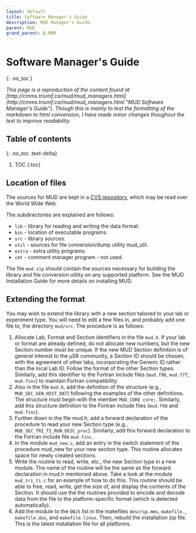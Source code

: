 ```yaml
---
layout: default
title: Software Manager's Guide
description: MUD Manager's Guide.
parent: MUD
grand_parent: β-NMR
---
```


# Software Manager's Guide
{: .no_toc }

<i>
This page is a reproduction of the content found at
[http://cmms.triumf.ca/mud/mud_managers.html](http://cmms.triumf.ca/mud/mud_managers.html "MUD Software Manager's Guide").
Though this is mainly to test the formatting of the markdown to html convension,
I have made minor changes thoughout the text to improve readability.
</i>

## Table of contents
{: .no_toc .text-delta}

1. TOC
{:toc}

## Location of files

The sources for MUD are kept in a
[CVS repository](https://dasdevpc2.triumf.ca/cgi-bin/cvsweb.cgi/mud/?cvsroot=MUSR),
which may be read over the World Wide Web.

The subdirectories are explained are follows:

- `lib` - library for reading and writing the data format.
- `bin` - location of executable programs.
- `src` - library sources.
- `util` - sources for file conversion/dump utility mud_util.
- `extra` - extra utility programs.
- `cmt` - comment manager program - not used. 

The file `mud.zip` should contain the
sources necessary for building the library and
file conversion utility on any supported platform.
See the MUD Installation Guide for more details on installing MUD.

## Extending the format

You may wish to extend the library with a
new section tailored to your lab or experiment type.
You will need to edit a few files in, and probably add one file to,
the directory `mud/src`.
The procedure is as follows:

1. Allocate Lab, Format and Section identifiers in the file `mud.h`. If your lab or format are already defined, do not allocate new numbers, but the new Section number must be unique. If the new MUD Section definition is of general interest to the µSR community, a Section ID should be chosen, with the agreement of other labs, incorporating the Generic ID rather than the local Lab ID. Follow the format of the other Section types. Similarly, add this identifier to the Fortran include files (`mud.f90`, `mud.f77`, `mud.finc`) to maintain Fortran compatibility.
2. Also in the file `mud.h`, add the definition of the structure (e.g., `MUD_SEC_GEN_HIST_DAT`) following the examples of the other definitions. The structure must begin with the member `MUD_CORE core;`. Similarly, add this structure definition to the Fortran include files (`mud.f90` and `mud.finc`).
3. Further down in the file mud.h, add a forward declaration of the procedure to read your new Section type (e.g., `MUD_SEC_TRI_TI_RUN_DESC_proc`). Similarly, add this forward declaration to the Fortran include file `mud.finc`.
4. In the module `mud_new.c`, add an entry in the switch statement of the procedure mud_new for your new section type. This routine allocates space for newly created sections.
5. Write the routine to read, write, etc., the new Section type in a new module. The name of the routine will be the same as the forward declaration in mud.h mentioned above. Take a look at the module `mud_tri_ti.c` for an example of how to do this. This routine should be able to free, read, write, get the size of, and display the contents of the Section. It should use the the routines provided to encode and decode data from the file to the platform-specific format (which is detected automatically).
6. Add the module to the `OBJS` list in the makefiles `descrip.mms`, `makefile.`, `makefile.dos`, and `makefile.linux`. Then, rebuild the installation zip file. This is the latest installation file for all platforms. 
